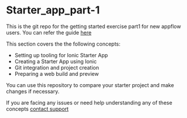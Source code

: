 # Starter_app_part-1

This is the git repo for the getting started exercise part1 for new appflow users. You can refer the guide [here](https://docs.google.com/document/d/1LkMho-DqPvroyzeUUVKhtrCXX912n66NeKH_Z5CAsuQ/edit)

This section covers the the following concepts:

* Setting up tooling for Ionic Starter App
* Creating a Starter App using Ionic 
* Git integration and project creation
* Preparing a web build and preview

You can use this repository to compare your starter project and make changes if necessary.

If you are facing any issues or need help understanding any of these concepts [contact support](support@ionic.io)
